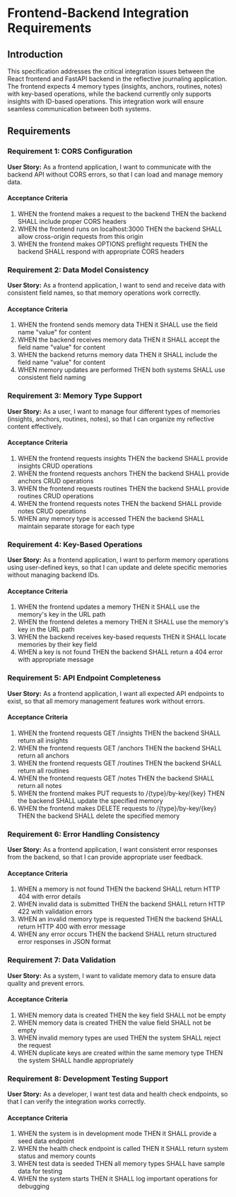 # Frontend-Backend Integration Requirements

## Introduction

This specification addresses the critical integration issues between the React frontend and FastAPI backend in the reflective journaling application. The frontend expects 4 memory types (insights, anchors, routines, notes) with key-based operations, while the backend currently only supports insights with ID-based operations. This integration work will ensure seamless communication between both systems.

## Requirements

### Requirement 1: CORS Configuration

**User Story:** As a frontend application, I want to communicate with the backend API without CORS errors, so that I can load and manage memory data.

#### Acceptance Criteria

1. WHEN the frontend makes a request to the backend THEN the backend SHALL include proper CORS headers
2. WHEN the frontend runs on localhost:3000 THEN the backend SHALL allow cross-origin requests from this origin
3. WHEN the frontend makes OPTIONS preflight requests THEN the backend SHALL respond with appropriate CORS headers

### Requirement 2: Data Model Consistency

**User Story:** As a frontend application, I want to send and receive data with consistent field names, so that memory operations work correctly.

#### Acceptance Criteria

1. WHEN the frontend sends memory data THEN it SHALL use the field name "value" for content
2. WHEN the backend receives memory data THEN it SHALL accept the field name "value" for content
3. WHEN the backend returns memory data THEN it SHALL include the field name "value" for content
4. WHEN memory updates are performed THEN both systems SHALL use consistent field naming

### Requirement 3: Memory Type Support

**User Story:** As a user, I want to manage four different types of memories (insights, anchors, routines, notes), so that I can organize my reflective content effectively.

#### Acceptance Criteria

1. WHEN the frontend requests insights THEN the backend SHALL provide insights CRUD operations
2. WHEN the frontend requests anchors THEN the backend SHALL provide anchors CRUD operations
3. WHEN the frontend requests routines THEN the backend SHALL provide routines CRUD operations
4. WHEN the frontend requests notes THEN the backend SHALL provide notes CRUD operations
5. WHEN any memory type is accessed THEN the backend SHALL maintain separate storage for each type

### Requirement 4: Key-Based Operations

**User Story:** As a frontend application, I want to perform memory operations using user-defined keys, so that I can update and delete specific memories without managing backend IDs.

#### Acceptance Criteria

1. WHEN the frontend updates a memory THEN it SHALL use the memory's key in the URL path
2. WHEN the frontend deletes a memory THEN it SHALL use the memory's key in the URL path
3. WHEN the backend receives key-based requests THEN it SHALL locate memories by their key field
4. WHEN a key is not found THEN the backend SHALL return a 404 error with appropriate message

### Requirement 5: API Endpoint Completeness

**User Story:** As a frontend application, I want all expected API endpoints to exist, so that all memory management features work without errors.

#### Acceptance Criteria

1. WHEN the frontend requests GET /insights THEN the backend SHALL return all insights
2. WHEN the frontend requests GET /anchors THEN the backend SHALL return all anchors
3. WHEN the frontend requests GET /routines THEN the backend SHALL return all routines
4. WHEN the frontend requests GET /notes THEN the backend SHALL return all notes
5. WHEN the frontend makes PUT requests to /{type}/by-key/{key} THEN the backend SHALL update the specified memory
6. WHEN the frontend makes DELETE requests to /{type}/by-key/{key} THEN the backend SHALL delete the specified memory

### Requirement 6: Error Handling Consistency

**User Story:** As a frontend application, I want consistent error responses from the backend, so that I can provide appropriate user feedback.

#### Acceptance Criteria

1. WHEN a memory is not found THEN the backend SHALL return HTTP 404 with error details
2. WHEN invalid data is submitted THEN the backend SHALL return HTTP 422 with validation errors
3. WHEN an invalid memory type is requested THEN the backend SHALL return HTTP 400 with error message
4. WHEN any error occurs THEN the backend SHALL return structured error responses in JSON format

### Requirement 7: Data Validation

**User Story:** As a system, I want to validate memory data to ensure data quality and prevent errors.

#### Acceptance Criteria

1. WHEN memory data is created THEN the key field SHALL not be empty
2. WHEN memory data is created THEN the value field SHALL not be empty
3. WHEN invalid memory types are used THEN the system SHALL reject the request
4. WHEN duplicate keys are created within the same memory type THEN the system SHALL handle appropriately

### Requirement 8: Development Testing Support

**User Story:** As a developer, I want test data and health check endpoints, so that I can verify the integration works correctly.

#### Acceptance Criteria

1. WHEN the system is in development mode THEN it SHALL provide a seed data endpoint
2. WHEN the health check endpoint is called THEN it SHALL return system status and memory counts
3. WHEN test data is seeded THEN all memory types SHALL have sample data for testing
4. WHEN the system starts THEN it SHALL log important operations for debugging